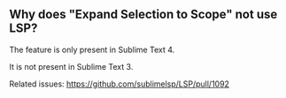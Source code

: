 
## Why does "Expand Selection to Scope" not use LSP?

The feature is only present in Sublime Text 4.

It is not present in Sublime Text 3.

Related issues: https://github.com/sublimelsp/LSP/pull/1092

